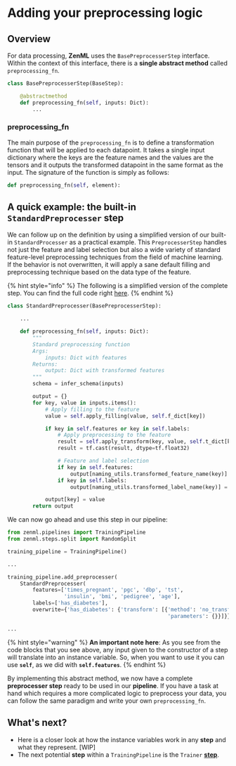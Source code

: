 # Adding your preprocessing logic

## Overview

For data processing, **ZenML** uses the `BasePreprocesserStep` interface. Within the context of this interface, there is a **single abstract method** called `preprocessing_fn`.

```python
class BasePreprocesserStep(BaseStep):

    @abstractmethod
    def preprocessing_fn(self, inputs: Dict):
        ...
```

### preprocessing\_fn

The main purpose of the `preprocessing_fn` is to define a transformation function that will be applied to each datapoint. It takes a single input dictionary where the keys are the feature names and the values are the tensors and it outputs the transformed datapoint in the same format as the input. The signature of the function is simply as follows:

```python
def preprocessing_fn(self, element):
```

## A quick example: the built-in `StandardPreprocesser` step

We can follow up on the definition by using a simplified version of our built-in `StandardProcesser` as a practical example. This `PreprocesserStep` handles not just the feature and label selection but also a wide variety of standard feature-level preprocessing techniques from the field of machine learning. If the behavior is not overwritten, it will apply a sane default filling and preprocessing technique based on the data type of the feature.

{% hint style="info" %}
The following is a simplified version of the complete step. You can find the full code right [here](https://github.com/zenml-io/zenml/blob/main/zenml/steps/preprocesser/standard_preprocesser/standard_preprocesser.py).
{% endhint %}

```python
class StandardPreprocesser(BasePreprocesserStep):

    ... 

    def preprocessing_fn(self, inputs: Dict):
        """
        Standard preprocessing function
        Args:
            inputs: Dict with features
        Returns:
            output: Dict with transformed features
        """
        schema = infer_schema(inputs)

        output = {}
        for key, value in inputs.items():
            # Apply filling to the feature
            value = self.apply_filling(value, self.f_dict[key])

            if key in self.features or key in self.labels:
                # Apply preprocessing to the feature
                result = self.apply_transform(key, value, self.t_dict[key])
                result = tf.cast(result, dtype=tf.float32)

                # Feature and label selection
                if key in self.features:
                    output[naming_utils.transformed_feature_name(key)] = result
                if key in self.labels:
                    output[naming_utils.transformed_label_name(key)] = result

            output[key] = value
        return output
```

We can now go ahead and use this step in our pipeline:

```python
from zenml.pipelines import TrainingPipeline
from zenml.steps.split import RandomSplit

training_pipeline = TrainingPipeline()

...

training_pipeline.add_preprocesser(
    StandardPreprocesser(
        features=['times_pregnant', 'pgc', 'dbp', 'tst', 
                  'insulin', 'bmi', 'pedigree', 'age'],
        labels=['has_diabetes'],
        overwrite={'has_diabetes': {'transform': [{'method': 'no_transform', 
                                                   'parameters': {}}]}}))

...
```

{% hint style="warning" %}
**An important note here**: As you see from the code blocks that you see above, any input given to the constructor of a step will translate into an instance variable. So, when you want to use it you can use **`self`**, as we did with **`self.features`**.
{% endhint %}

By implementing this abstract method, we now have a complete **preprocesser step** ready to be used in our **pipeline**. If you have a task at hand which requires a more complicated logic to preprocess your data, you can follow the same paradigm and write your own `preprocessing_fn`.

## What's next?

* Here is a closer look at how the instance variables work in any **step** and what they represent. \[WIP\]
* The next potential **step** within a `TrainingPipeline` is the `Trainer` [**step**](trainer.md).

